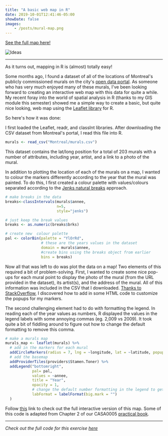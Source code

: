 ```yaml
---
title: "A basic web map in R"
date: 2019-10-01T12:41:46-05:00
showDate: false
images:
    - /posts/mural-map.png
---
```


[See the full map here!](https://hannahker.github.io/casa-gis/leaflet-maps/mtl-murals.html) 

![Ideas](/posts/mural-map.png)

---

As it turns out, mapping in R is (almost) totally easy! 

Some months ago, I found a dataset of all of the locations of Montreal's publicly commissioned murals on the city's [open data portal](http://donnees.ville.montreal.qc.ca/). As someone who has very much enjoyed many of these murals, I've been looking forward to creating an interactive web map with this data for quite a while. My recent foray into the world of spatial analysis in R (thanks to my GIS module this semester) showed me a simple way to create a basic, but quite nice looking, web map using the [Leaflet library](https://rstudio.github.io/leaflet/) for R. 

So here's how it was done: 

I first loaded the Leaflet, readr, and classInt libraries. After downloading the CSV dataset from Montreal's portal, I read this file into R. 

```r
murals <- read_csv("Montreal/murals.csv")
```
This dataset contains the lat/long position for a total of 203 murals with a number of attributes, including year, artist, and a link to a photo of the mural. 

In addition to plotting the location of each of the murals on a map, I wanted to colour the markers differently according to the year that the mural was painted. To do this, I first created a colour palette with values/colours separated according to the [Jenks natural breaks](https://en.wikipedia.org/wiki/Jenks_natural_breaks_optimization) approach. 

```r
# make breaks in the data
breaks<-classIntervals(murals$annee, 
                       n=5, 
                       style="jenks")

# just keep the break values 
breaks <- as.numeric(breaks$brks)

# create new  colour palette 
pal <- colorBin(palette = "YlOrRd", 
				# these are the years values in the dataset 
                domain = murals$annee,
                #create bins using the breaks object from earlier
                bins = breaks)
```

Now all that was left to do was plot the data on a map! Two elements of this required a bit of problem-solving. First, I wanted to create some nice pop-ups for each mural point to display the photo of the mural (from the URL provided in the dataset), its artist(s), and the address of the mural. All of this information was included in the CSV that I downloaded. [Thanks to StackOverflow](https://stackoverflow.com/questions/36433899/image-in-r-leaflet-marker-popups), I discovered how to add in some HTML code to customize the popups for my markers. 

The second challenging element had to do with formatting the legend. In reading each of the year values as numbers, R displayed the values in the legend labels with some annoying commas (eg. 2,009 vs 2009). It took quite a bit of fiddling around to figure out how to change the default formatting to remove this comma. 

```r
# make a murals map
murals_map <- leaflet(murals) %>%
  # add in the markers for each mural 
  addCircleMarkers(radius = 7, lng = ~longitude, lat = ~latitude, popup = paste0("<img width = '200px'; src = ", murals$image, "><p>Artist(s): <b>", murals$artiste, "</b></p><p>Address: <b>", murals$adresse, "</b></p>"), color = ~pal(annee)) %>%
  # add the basemap 
  addProviderTiles(providers$Stamen.Toner) %>%
  addLegend("bottomright", 
            pal= pal, 
            values = ~annee, 
            title = "Year", 
            opacity = 1,
            # change the default number formatting in the legend to get rid of the comma 
            labFormat = labelFormat(big.mark = "")
  )
```

Follow [this](https://hannahker.github.io/casa-gis/leaflet-maps/mtl-murals.html) link to check out the full interactive version of this map. Some of this code is adapted from Chapter 2 of our CASA0005 [practical book](https://andrewmaclachlan.github.io/CASA0005repo/).

--- 

*Check out the full code for this exercise [here](https://github.com/hannahker/casa-gis/blob/master/leaflet-maps/leaflet-mapping.R)*




 
